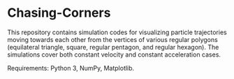 # Chasing-Corners

This repository contains simulation codes for visualizing particle trajectories moving towards each other from the vertices of various regular polygons (equilateral triangle, square, regular pentagon, and regular hexagon). The simulations cover both constant velocity and constant acceleration cases.

Requirements:
Python 3,
NumPy,
Matplotlib.
